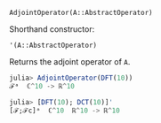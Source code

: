 `AdjointOperator(A::AbstractOperator)`

Shorthand constructor: 

`'(A::AbstractOperator)`

Returns the adjoint operator of `A`.

```julia
julia> AdjointOperator(DFT(10))
ℱᵃ  ℂ^10 -> ℝ^10

julia> [DFT(10); DCT(10)]'
[ℱ;ℱc]ᵃ  ℂ^10  ℝ^10 -> ℝ^10
```
